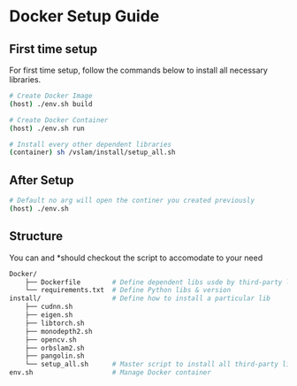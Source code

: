 # Docker Setup Guide

## First time setup
For first time setup, follow the commands below to install all necessary libraries.
```bash
# Create Docker Image
(host) ./env.sh build

# Create Docker Container
(host) ./env.sh run

# Install every other dependent libraries
(container) sh /vslam/install/setup_all.sh
```


## After Setup
```bash
# Default no arg will open the continer you created previously
(host) ./env.sh
```

## Structure
You can and *should checkout the script to accomodate to your need
```bash
Docker/
    ├── Dockerfile        # Define dependent libs usde by third-party libs
    └── requirements.txt  # Define Python libs & version
install/                  # Define how to install a particular lib
    ├── cudnn.sh
    ├── eigen.sh
    ├── libtorch.sh
    ├── monodepth2.sh
    ├── opencv.sh
    ├── orbslam2.sh
    ├── pangolin.sh
    └── setup_all.sh      # Master script to install all third-party libs
env.sh                    # Manage Docker container
```